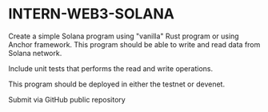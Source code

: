 # INTERN-WEB3-SOLANA

Create a simple Solana program using "vanilla" Rust program or using Anchor framework. This program should be able to write and read data from Solana network.

Include unit tests that performs the read and write operations.

This program should be deployed in either the testnet or devenet.

Submit via GitHub public repository